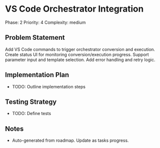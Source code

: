 # VS Code Orchestrator Integration

Phase: 2
Priority: 4
Complexity: medium

## Problem Statement
Add VS Code commands to trigger orchestrator conversion and execution. Create status UI for monitoring conversion/execution progress. Support parameter input and template selection. Add error handling and retry logic.

## Implementation Plan
- TODO: Outline implementation steps

## Testing Strategy
- TODO: Define tests

## Notes
- Auto-generated from roadmap. Update as tasks progress.